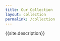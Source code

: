 ```yaml
---
title: Our Collection
layout: collection
permalink: /collection
---
```


{{site.description}}

<!--layout for this page is in _layouts/collection.html-->
